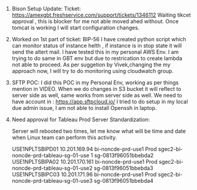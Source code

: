 1. Bison Setup Update:
   Ticket: https://amexgbt.freshservice.com/support/tickets/1346112
   Waiting tikcet approval , this is blocker for me not able moved ahed without. 
   Once tomcat is working I will start configuration changes.
   
2. Worked on 1st part of ticket: BIP-56 
   I have created python script which can monitor status of instance helth , if instance is in stop state it will send the altert mail.
   I have tested this in my personal AWS Env.
   I am trying to do same in GBT env but due to restrication to create lambda not able to proceed.
   As per suggetion by Vivek,changing the my approach now, 
   I will try to do monitoring using cloudwatch group. 
   
3. SFTP POC:
   I did this POC in my Personal Env, working as per things mention in VIDEO.
   When we do changes in S3 bucket it will reflect to server side as well, same works from server side as well.
   We need to have account in : https://app.sftpcloud.io/
   I tried to do setup in my local due admin issue, I am not able to install Openssh in laptop. 
   
4. Need approval for Tableau Prod Server Standardization:

   Server will rebooted two times, let me know what will be time and date when Linux team can perform this activity. 

   USE1NPLTSBIPD01	10.201.169.94	bi-noncde-prd-use1	Prod	sgec2-bi-noncde-prd-tableau-sg-01-use 1	sg-0813f96051bbebda2
   USE1NPLTSBIPA02	10.201.170.161	bi-noncde-prd-use1	Prod	sgec2-bi-noncde-prd-tableau-sg-01-use2	sg-0813f96051bbebda3
   USE1NPLTSBIPC03	10.201.171.96	bi-noncde-prd-use1	Prod	sgec2-bi-noncde-prd-tableau-sg-01-use3	sg-0813f96051bbebda4
   
